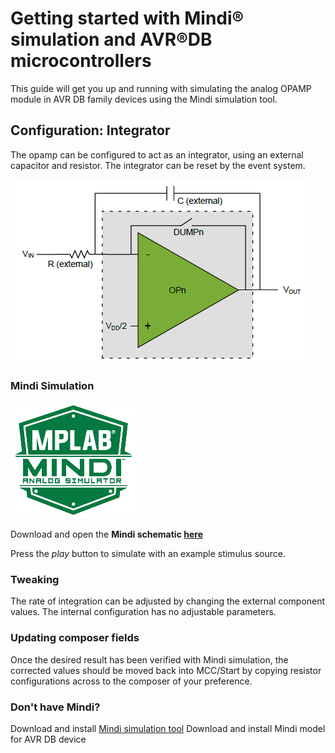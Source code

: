 # Getting started with Mindi® simulation and AVR®DB microcontrollers
This guide will get you up and running with simulating the analog OPAMP module in AVR DB family devices using the Mindi simulation tool.
## Configuration: Integrator
The opamp can be configured to act as an integrator, using an external capacitor and resistor.
The integrator can be reset by the event system.

![Integrator](images/configuration.png)

### Mindi Simulation
![Mindi](images/mplab-mindi-analog-simulator.png)

Download and open the **Mindi schematic [here](schematics/)**

Press the _play_ button to simulate with an example stimulus source.

### Tweaking
The rate of integration can be adjusted by changing the external component values. The internal configuration has no adjustable parameters.

### Updating composer fields
Once the desired result has been verified with Mindi simulation, the corrected values should be moved back into MCC/Start by copying resistor configurations across to the composer of your preference.

### Don't have Mindi?
Download and install [Mindi simulation tool](https://www.microchip.com/mplab/mplab-mindi)
Download and install Mindi model for AVR DB device